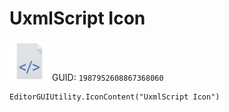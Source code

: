 # UxmlScript Icon
![](/img/UxmlScript%20Icon.png)
GUID: `1987952608867368060`
```
EditorGUIUtility.IconContent("UxmlScript Icon")
```
